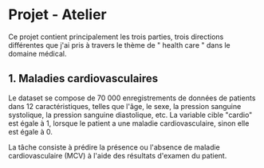 # Projet - Atelier
Ce projet contient principalement les trois parties, trois directions différentes que j'ai pris à travers le thème de " health care " dans le domaine médical.

## 1. Maladies cardiovasculaires
Le dataset se compose de 70 000 enregistrements de données de patients dans 12 caractéristiques, telles que l'âge, le sexe, la pression sanguine systolique, la pression sanguine diastolique, etc. La variable cible "cardio" est égale à 1, lorsque le patient a une maladie cardiovasculaire, sinon elle est égale à 0.

La tâche consiste à prédire la présence ou l'absence de maladie cardiovasculaire (MCV) à l'aide des résultats d'examen du patient.



 
